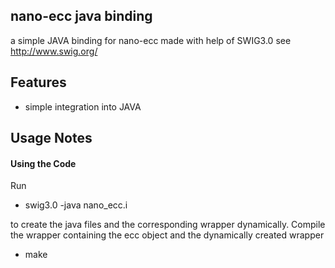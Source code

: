 nano-ecc java binding
---------------------

a simple JAVA binding for nano-ecc made with help of SWIG3.0 see http://www.swig.org/


Features
--------

 * simple integration into JAVA

Usage Notes
-----------

#### Using the Code ####

Run

 * swig3.0 -java nano_ecc.i 

to create the java files and the corresponding wrapper dynamically. 
Compile the wrapper containing the ecc object and the dynamically created wrapper

 * make

 